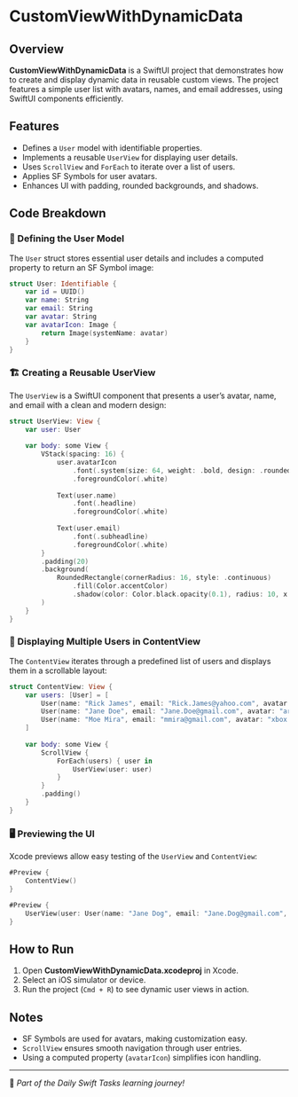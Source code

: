 # CustomViewWithDynamicData

## Overview
**CustomViewWithDynamicData** is a SwiftUI project that demonstrates how to create and display dynamic data in reusable custom views. The project features a simple user list with avatars, names, and email addresses, using SwiftUI components efficiently.

## Features
- Defines a `User` model with identifiable properties.
- Implements a reusable `UserView` for displaying user details.
- Uses `ScrollView` and `ForEach` to iterate over a list of users.
- Applies SF Symbols for user avatars.
- Enhances UI with padding, rounded backgrounds, and shadows.

## Code Breakdown

### 📌 Defining the User Model
The `User` struct stores essential user details and includes a computed property to return an SF Symbol image:

```swift
struct User: Identifiable {
    var id = UUID()
    var name: String
    var email: String
    var avatar: String
    var avatarIcon: Image {
        return Image(systemName: avatar)
    }
}
```

### 🏗️ Creating a Reusable UserView
The `UserView` is a SwiftUI component that presents a user’s avatar, name, and email with a clean and modern design:

```swift
struct UserView: View {
    var user: User
    
    var body: some View {
        VStack(spacing: 16) {
            user.avatarIcon
                .font(.system(size: 64, weight: .bold, design: .rounded))
                .foregroundColor(.white)
            
            Text(user.name)
                .font(.headline)
                .foregroundColor(.white)
            
            Text(user.email)
                .font(.subheadline)
                .foregroundColor(.white)
        }
        .padding(20)
        .background(
            RoundedRectangle(cornerRadius: 16, style: .continuous)
                .fill(Color.accentColor)
                .shadow(color: Color.black.opacity(0.1), radius: 10, x: 0, y: 5)
        )
    }
}
```

### 🔄 Displaying Multiple Users in ContentView
The `ContentView` iterates through a predefined list of users and displays them in a scrollable layout:

```swift
struct ContentView: View {
    var users: [User] = [
        User(name: "Rick James", email: "Rick.James@yahoo.com", avatar: "guitars.fill"),
        User(name: "Jane Doe", email: "Jane.Doe@gmail.com", avatar: "arcade.stick.console.fill"),
        User(name: "Moe Mira", email: "mmira@gmail.com", avatar: "xbox.logo")
    ]
    
    var body: some View {
        ScrollView {
            ForEach(users) { user in
                UserView(user: user)
            }
        }
        .padding()
    }
}
```

### 🖥️ Previewing the UI
Xcode previews allow easy testing of the `UserView` and `ContentView`:

```swift
#Preview {
    ContentView()
}

#Preview {
    UserView(user: User(name: "Jane Dog", email: "Jane.Dog@gmail.com", avatar: "xbox.logo"))
}
```

## How to Run
1. Open **CustomViewWithDynamicData.xcodeproj** in Xcode.
2. Select an iOS simulator or device.
3. Run the project (`Cmd + R`) to see dynamic user views in action.

## Notes
- SF Symbols are used for avatars, making customization easy.
- `ScrollView` ensures smooth navigation through user entries.
- Using a computed property (`avatarIcon`) simplifies icon handling.

---
🚀 *Part of the Daily Swift Tasks learning journey!*
